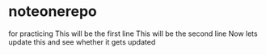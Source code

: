# noteonerepo
for practicing
This will be the first line
This will be the second line
Now lets update this and see whether it gets updated
